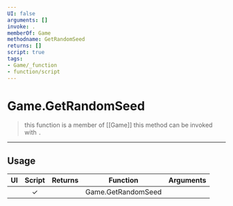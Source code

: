```yaml
---
UI: false
arguments: []
invoke: .
memberOf: Game
methodname: GetRandomSeed
returns: []
script: true
tags:
- Game/_function
- function/script
---
```

# Game.GetRandomSeed
> this function is a member of [[Game]]
> this method can be invoked with `.`
-----
## Usage
|  UI | Script | Returns | Function | Arguments |
|:---:|:------:|-------:|:--------:|:---------|
| |✓||Game.GetRandomSeed||
